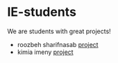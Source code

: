 # IE-students

We are students with great projects!

- roozbeh sharifnasab [project](https://github.com/rsharifnasab/os_project)
- kimia imeny [project](https://github.com/Kimiaimeni/hello-world.git)
